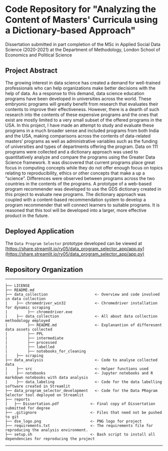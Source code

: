 # Code Repository for "Analyzing the Content of Masters' Curricula using a Dictionary-based Approach"

Dissertation submitted in part completion of the MSc in Applied Social Data Science (2020-2021) at the Department of Methodology, London School of Economics and Political Science

## Project Abstract

The growing interest in data science has created a demand for well-trained professionals who can help organizations make better decisions with the help of data. As a response to this demand, data science education programs have been developed in universities across the world. These embryonic programs will greatly benefit from research that evaluates their contents to improve their effectiveness. However, there is a dearth of such research into the contents of these expensive programs and the ones that exist are mostly limited to a very small subset of the offered programs in the USA. In this project, I have made an attempt to study and evaluate these programs in a much broader sense and included programs from both India and the USA, making comparisons across the contents of data-related masters’ programs as well as administrative variables such as the funding of universities and types of departments offering the program. Data on 111 programs were collected and a dictionary approach was used to quantitatively analyze and compare the programs using the Greater Data Science framework. It was discovered that current programs place great focus in computing concepts while they do not offer enough focus on topics relating to reproducibility, ethics or other concepts that make a up a “science”. Differences were observed between programs across the two countries in the contents of the programs. A prototype of a web-based program recommender was developed to use the GDS dictionary created in this project to evaluate new programs. The dictionary approach was coupled with a content-based recommendation system to develop a program recommender that will connect learners to suitable programs. It is reasoned that this tool will be developed into a larger, more effective product in the future.
 
## Deployed Application

The `Data Program Selector` prototype developed can be viewed at [https://share.streamlit.io/ry05/data_program_selector_app/app.py](https://share.streamlit.io/ry05/data_program_selector_app/app.py)


## Repository Organization
------------

    ├── LICENSE                            
    ├── README.md                           
    ├── data_collection                     <- Overview and code involved in data collection
    |    ├── chromedriver_win32             <- Chromedriver installation for dynamic scraping
    |         ├── chromedriver.exe
    |    ├── data_collection                <- All about data collection methodology employed
    |         ├── README.md                 <- Explanantion of differesent data assets collected
    |         ├── PPL
    |         ├── intermediate
    |         ├── processed
    |         ├── labelled
    |         ├── notebooks_for_cleaning
    |    ├── scraping
    ├── data_analysis                       <- Code to analyse collected data
    |    ├── src                            <- Helper functions used
    |    ├── notebooks                      <- Jupyter notebooks and R markdown notebooks with data analysis
    |    ├── data_labeling                  <- Code for the data labelling software created in Streamlit
    ├── data_program_selector_development   <- Code for the Data PRogram Selector tool deployed on Streamlit
    ├── reports
    |   ├── Dissertation.pdf              <- Final copy of Dissertation submitted for degree 
    ├── .gitignore                        <- Files that need not be pushed to git
    ├── dse_logo.png                      <- PNG logo for project
    ├── requirements.txt                  <- The requirements file for reproducing the analysis environment.
    ├── setup.sh                          <- Bash script to install all dependencies for reproducing the project
--------

